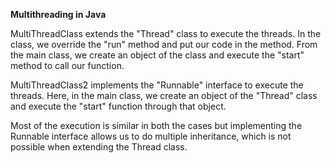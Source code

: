 **Multithreading in Java**

MultiThreadClass extends the "Thread" class to execute the threads. In the class, we override the "run" method and put our code in the method. From the main class, we create an object of the class and execute the "start" method to call our function.

MultiThreadClass2 implements the "Runnable" interface to execute the threads. Here, in the main class, we create an object of the "Thread" class and execute the "start" function through that object.

Most of the execution is similar in both the cases but implementing the Runnable interface allows us to do multiple inheritance, which is not possible when extending the Thread class.
